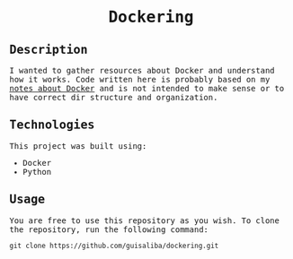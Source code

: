 <samp>
  <h1 align="center">
    Dockering
  </h1>

## Description

I wanted to gather resources about Docker and understand how it works. Code written here is probably based on my [notes about Docker](https://github.com/guisaliba/brain/tree/main/notes/docker) and is not intended to make sense or to have correct dir structure and organization.

## Technologies

This project was built using:

- Docker
- Python

## Usage

You are free to use this repository as you wish. To clone the repository, run the following command:

```
git clone https://github.com/guisaliba/dockering.git
```

</samp>
